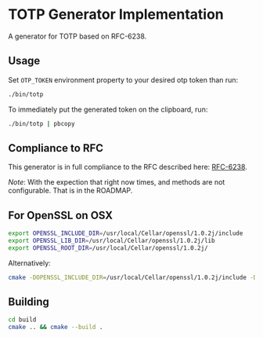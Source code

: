 # TOTP Generator Implementation

A generator for TOTP based on RFC-6238.

## Usage

Set `OTP_TOKEN` environment property to your desired otp token than run:

```bash
./bin/totp
```

To immediately put the generated token on the clipboard, run:

```bash
./bin/totp | pbcopy
```

## Compliance to RFC

This generator is in full compliance to the RFC described here: [RFC-6238](https://tools.ietf.org/html/rfc6238).

*Note*: With the expection that right now times, and methods are not configurable. That is in the ROADMAP.

## For OpenSSL on OSX

```bash
export OPENSSL_INCLUDE_DIR=/usr/local/Cellar/openssl/1.0.2j/include
export OPENSSL_LIB_DIR=/usr/local/Cellar/openssl/1.0.2j/lib
export OPENSSL_ROOT_DIR=/usr/local/Cellar/openssl/1.0.2j/
```
Alternatively:

```bash
cmake -DOPENSSL_INCLUDE_DIR=/usr/local/Cellar/openssl/1.0.2j/include -DOPENSSL_ROOT_DIR=/usr/local/Cellar/openssl/1.0.2j/ ..
```

## Building

```bash
cd build
cmake .. && cmake --build .
```
